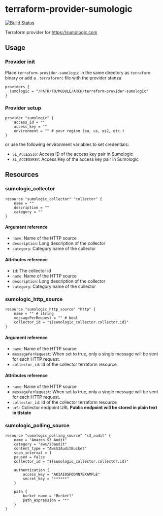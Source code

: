 # terraform-provider-sumologic
[![Build Status](https://travis-ci.org/erikvanbrakel/terraform-provider-sumologic.svg?branch=master)](https://travis-ci.org/erikvanbrakel/terraform-provider-sumologic)

Terraform provider for https://sumologic.com

## Usage

### Provider init

Place `terraform-provider-sumologic` in the same directory as `terraform` binary or add a `.terraformrc` file with the provider stanza:

```
providers {
  sumologic = "/PATH/TO/MODULE/ARCH/terraform-provider-sumologic"
}
```

### Provider setup

```
provider "sumologic" {
    access_id = ""
    access_key = ""
    environment = "" # your region (eu, us, us2, etc.)
}
```

or use the following environment variables to set credentials:

- `SL_ACCESSID`: Access ID of the access key pair in Sumologic
- `SL_ACCESSKEY`: Access Key of the access key pair in Sumologic

## Resources

### sumologic\_collector

```
resource "sumologic_collector" "collector" {
    name = ""
    description = ""
    category = ""
}
```

#### Argument reference

- `name`: Name of the HTTP source
- `description`: Long description of the collector
- `category`: Category name of the collector

#### Attributes reference

- `id`: The collector id
- `name`: Name of the HTTP source
- `description`: Long description of the collector
- `category`: Category name of the collector

### sumologic\_http\_source

```
resource "sumologic_http_source" "http" {
    name = "" # string
    messagePerRequest = "" # bool
    collector_id = "${sumologic_collector.collector.id}"
}
```

#### Argument reference

- `name`: Name of the HTTP source
- `messagePerRequest`: When set to true, only a single message will be sent for each HTTP request.
- `collector_id`: Id of the collector terraform resource

#### Attributes reference

- `name`: Name of the HTTP source
- `messagePerRequest`: When set to true, only a single message will be sent for each HTTP request.
- `collector_id`: Id of the collector terraform resource
- `url`: Collector endpoint URL **Public endpoint will be stored in plain text in tfstate**

### sumologic\_polling\_source

```
resource "sumologic_polling_source" "s3_audit" {
    name = "Amazon S3 Audit"
    category = "aws/s3audit"
    content_type = "AwsS3AuditBucket"
    scan_interval = 1
    paused = false
    collector_id = "${sumologic_collector.collector.id}"

    authentication {
        access_key = "AKIAIOSFODNN7EXAMPLE"
        secret_key = "******"
    }

    path {
        bucket_name = "Bucket1"
        path_expression = "*"
    }
}
```
